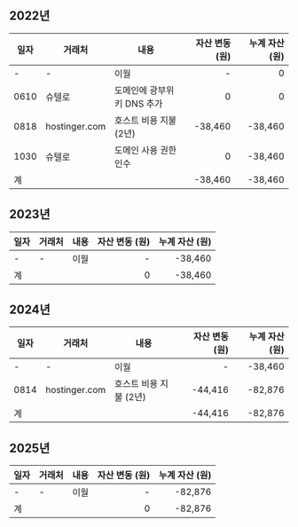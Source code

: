## 2022년

| 일자   | 거래처           | 내용               | 자산 변동 (원) | 누계 자산 (원) |
| ---- | ------------- | ---------------- | --------: | --------: |
| -    | -             | 이월               |         - |         0 |
| 0610 | 슈텔로           | 도메인에 광부위키 DNS 추가 |         0 |         0 |
| 0818 | hostinger.com | 호스트 비용 지불 (2년)   |   -38,460 |   -38,460 |
| 1030 | 슈텔로           | 도메인 사용 권한 인수     |         0 |   -38,460 |
| 계    |               |                  |   -38,460 |   -38,460 |

## 2023년
| 일자  | 거래처 | 내용  | 자산 변동 (원) | 누계 자산 (원) |
| --- | --- | --- | --------: | --------: |
| -   | -   | 이월  |         - |   -38,460 |
| 계   |     |     |         0 |   -38,460 |

## 2024년
| 일자   | 거래처           | 내용             | 자산 변동 (원) | 누계 자산 (원) |
| ---- | ------------- | -------------- | --------: | --------: |
| -    | -             | 이월             |         - |   -38,460 |
| 0814 | hostinger.com | 호스트 비용 지불 (2년) |   -44,416 |   -82,876 |
| 계    |               |                |   -44,416 |   -82,876 |

## 2025년
| 일자  | 거래처 | 내용  | 자산 변동 (원) | 누계 자산 (원) |
| --- | --- | --- | --------: | --------: |
| -   | -   | 이월  |         - |   -82,876 |
| 계   |     |     |         0 |   -82,876 |
